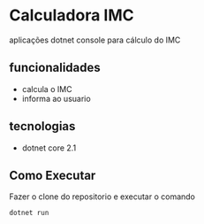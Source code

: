 # Calculadora IMC
aplicações dotnet console para cálculo do IMC

## funcionalidades
 - calcula o IMC
 - informa ao usuario 
## tecnologias 
- dotnet core 2.1
## Como Executar

Fazer o clone do repositorio e 
executar o comando

    dotnet run